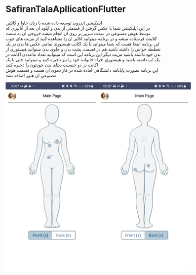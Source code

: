 # SafiranTalaApllicationFlutter
اپلیکیشن اندروید توسعه داده شده با زبان جاوا و کاتلین 
<br/>
در این اپلیکیشن شما با عکس گرفتن از قسمتی از بدن و اپلود ان بعد از انالیزی که توسط هوش مصنوعی در سمت سرور بر روی ان انجام میشه خروجی ان به سمت کلاینت فرستاده میشه و در برنامه میتوانید انالیز ان را مشاهده کنید 
از مزیت های خوب این برنامه اینجا هست که شما میتوانید با یک اکانت هیستوری تمامی عکس ها بدن در یک نقططه خواس را داشته باشید 
هم در قسمت پشت بدن و جلوی بدن میتوانید هیستوری از بدن خود داشته باشید 
مزیت دیگر این برنامه این است که میتوانید تعداد ماعددی اکانت در یک اپ داشته باشید و هیستوری افراد خانواده خود را نیز ذخیره کنید و میتوانید حتی با یک اکانت در دو جنسیت دیتای بدن خودتون را ذخیره کنید
<br/>
این برنامه بصورت پایانامه دانشگاهی اماده شده در فاز دموی ان هست و قسمت هوش مصنوعی ان هنوز اضافه نشد
<br/>
<div align="center" style="display:flex;flex-direction:row;align-items: center;">
  <img style="margin:10;" src="https://github.com/tohidnoori/SkinMindAndroidApp/blob/main/Screenshot_20231226-000727_SkinMind.jpg" width="300" alt="Image 1">
  <img style="margin:10;" src="https://github.com/tohidnoori/SkinMindAndroidApp/blob/main/Screenshot_20231226-000739_SkinMind.jpg" width="300" alt="Image 2">
  <div/>
<br/>
<br/>
<div align="center" style="display:flex;flex-direction:row;align-items: center;">
  <img style="margin:10;" src="https://github.com/tohidnoori/SkinMindAndroidApp/blob/main/Screenshot_20231226-001113_SkinMind.jpg" width="300" alt="Image 1">
  <img style="margin:10;" src="https://github.com/tohidnoori/SkinMindAndroidApp/blob/main/Screenshot_20231226-001215_SkinMind.jpg" width="300" alt="Image 2">
  <div/>
<br/>
<br/>
<div align="center" style="display:flex;flex-direction:row;align-items: center;">
  <img style="margin:10;" src="https://github.com/tohidnoori/SkinMindAndroidApp/blob/main/Screenshot_20231226-001239_SkinMind.jpg" width="300" alt="Image 1">
  <img style="margin:10;" src="https://github.com/tohidnoori/SkinMindAndroidApp/blob/main/Screenshot_20231226-001227_SkinMind.jpg" width="300" alt="Image 2">
  <div/>
<br/>
<br/>
